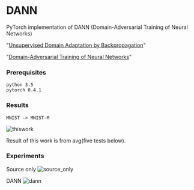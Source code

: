 # DANN

PyTorch implementation of DANN (Domain-Adversarial Training of Neural Networks)

"[Unsupervised Domain Adaptation by Backpropagation](http://sites.skoltech.ru/compvision/projects/grl/files/paper.pdf)"

"[Domain-Adversarial Training of Neural Networks](http://jmlr.org/papers/volume17/15-239/15-239.pdf)"



### Prerequisites

```
python 3.5
pytorch 0.4.1
```

### Results
`MNIST -> MNIST-M`

![thiswork](https://user-images.githubusercontent.com/37066691/44932967-55c3c280-ada2-11e8-80b2-99a22b9aed86.png)

Result of this work is from avg(five tests below).

### Experiments
Source only
![source_only](https://user-images.githubusercontent.com/37066691/44932869-febded80-ada1-11e8-8297-050b4a5ed8f7.png)

DANN
![dann](https://user-images.githubusercontent.com/37066691/44932883-08dfec00-ada2-11e8-8f32-fd6afe044224.png)

